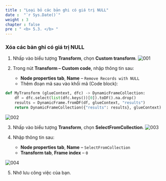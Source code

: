 ```yaml
---
title : "Loại bỏ các bản ghi có giá trị NULL"
date :  "`r Sys.Date()`" 
weight : 3
chapter : false
pre : " <b> 5.3. </b> "
---
```


### Xóa các bản ghi có giá trị NULL

1. Nhấp vào biểu tượng **Transform**, chọn **Custom transform**.
![001](../../../images/5.transforming/5.3/001.png)

2. Trong nút **Transform – Custom code**, nhập thông tin sau:
   - **Node properties tab**, **Name** – `Remove Records with NULL`
   - Thêm đoạn mã sau vào khối mã (Code block):

```python
def MyTransform (glueContext, dfc) -> DynamicFrameCollection:
    df = dfc.select(list(dfc.keys())[0]).toDF().na.drop()
    results = DynamicFrame.fromDF(df, glueContext, "results")
    return DynamicFrameCollection({"results": results}, glueContext)
```

![002](../../../images/5.transforming/5.3/002.png)

3. Nhấp vào biểu tượng **Transform**, chọn **SelectFromCollection**.
![003](../../../images/5.transforming/5.3/003.png)

4. Nhập thông tin sau:
   - **Node properties tab**, **Name** – `SelectFromCollection`
   - **Transform tab**, **Frame index** – `0`

![004](../../../images/5.transforming/5.3/004.png)

5. Nhớ lưu công việc của bạn.